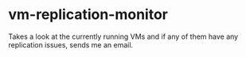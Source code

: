 # vm-replication-monitor
Takes a look at the currently running VMs and if any of them have any replication issues, sends me an email.
